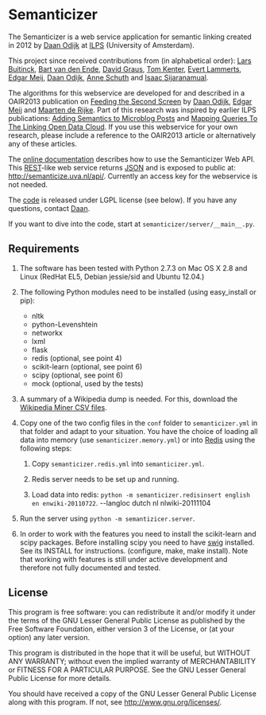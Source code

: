 # Semanticizer

The Semanticizer is a web service application for semantic linking
created in 2012 by [Daan Odijk](http://staff.science.uva.nl/~dodijk/)
at [ILPS](http://ilps.science.uva.nl/) (University of Amsterdam).

This project since received contributions from (in alphabetical order):
[Lars Buitinck](http://staff.science.uva.nl/~buitinck/),
[Bart van den Ende](http://www.bartsidee.nl/), 
[David Graus](http://graus.nu/),
[Tom Kenter](http://staff.science.uva.nl/~tkenter1/),
[Evert Lammerts](http://www.evertlammerts.nl/),
[Edgar Meij](http://edgar.meij.pro/),
[Daan Odijk](http://staff.science.uva.nl/~dodijk/),
[Anne Schuth](http://www.anneschuth.nl/) and
[Isaac Sijaranamual](http://nl.linkedin.com/pub/isaac-sijaranamual/).

The algorithms for this webservice are developed for and described in
a OAIR2013 publication on
[Feeding the Second Screen](http://ilps.science.uva.nl/biblio/feeding-second-screen-semantic-linking-based-subtitles)
by [Daan Odijk](http://staff.science.uva.nl/~dodijk/),
[Edgar Meij](http://edgar.meij.pro/) and
[Maarten de Rijke](http://staff.science.uva.nl/~mdr/).  Part of this
research was inspired by earlier ILPS publications:
[Adding Semantics to Microblog Posts](http://ilps.science.uva.nl/biblio/adding-semantics-microblog-posts)
and
[Mapping Queries To The Linking Open Data Cloud](http://ilps.science.uva.nl/node/889).
If you use this webservice for your own research, please include a
reference to the OAIR2013 article or alternatively any of these
articles.

The [online documentation](http://semanticize.uva.nl/doc/) describes
how to use the Semanticizer Web API. This
[REST](http://en.wikipedia.org/wiki/Representational_state_transfer)-like
web service returns [JSON](http://www.json.org/) and is exposed to
public at: http://semanticize.uva.nl/api/. Currently an access key for
the webservice is not needed.

The [code](https://github.com/semanticize/semanticizer/) is released
under LGPL license (see below). If you have any questions, contact
[Daan](http://staff.science.uva.nl/~dodijk/).

If you want to dive into the code, start at `semanticizer/server/__main__.py`.


## Requirements

1. The software has been tested with Python 2.7.3 on Mac OS X 2.8 and
   Linux (RedHat EL5, Debian jessie/sid and Ubuntu 12.04.)

2. The following Python modules need to be installed (using
   easy_install or pip):

   * nltk
   * python-Levenshtein
   * networkx
   * lxml
   * flask
   * redis (optional, see point 4)
   * scikit-learn (optional, see point 6)
   * scipy (optional, see point 6)
   * mock (optional, used by the tests)

3. A summary of a Wikipedia dump is needed. For this, download the
   [Wikipedia Miner CSV files](http://sourceforge.net/projects/wikipedia-miner/files/data/).

4. Copy one of the two config files in the `conf` folder to
   `semanticizer.yml` in that folder and adapt to your situation. You
   have the choice of loading all data into memory (use
   `semanticizer.memory.yml`) or into [Redis](http://redis.io/) using
   the following steps:

	1. Copy `semanticizer.redis.yml` into `semanticizer.yml`.

	2. Redis server needs to be set up and running.

	3. Load data into redis: `python -m semanticizer.redisinsert english en enwiki-20110722`.
	    --langloc dutch nl nlwiki-20111104

4. Run the server using `python -m semantizicer.server`.

5. In order to work with the features you need to install the
   scikit-learn and scipy packages. Before installing scipy you need
   to have [swig](http://www.swig.org/download.html) installed. See
   its INSTALL for instructions. (configure, make, make
   install). Note that working with features is still under active
   development and therefore not fully documented and tested.

## License

This program is free software: you can redistribute it and/or modify
it under the terms of the GNU Lesser General Public License as
published by the Free Software Foundation, either version 3 of the
License, or (at your option) any later version.

This program is distributed in the hope that it will be useful, but
WITHOUT ANY WARRANTY; without even the implied warranty of
MERCHANTABILITY or FITNESS FOR A PARTICULAR PURPOSE.  See the GNU
Lesser General Public License for more details.

You should have received a copy of the GNU Lesser General Public
License along with this program.  If not, see
<http://www.gnu.org/licenses/>.
